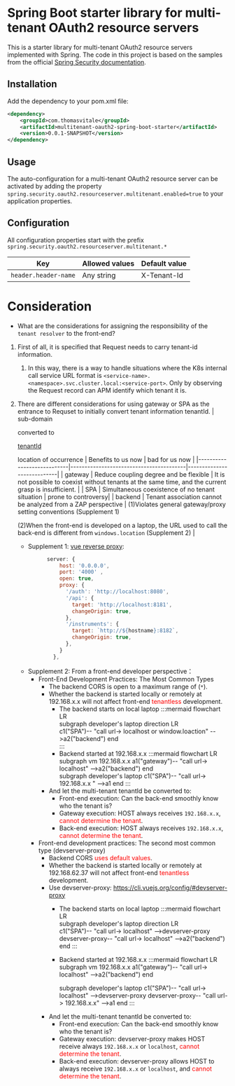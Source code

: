 # Spring Boot starter library for multi-tenant OAuth2 resource servers

This is a starter library for multi-tenant OAuth2 resource servers implemented with Spring. 
The code in this project is based on the samples from the official
[Spring Security documentation](https://docs.spring.io/spring-security/reference/servlet/oauth2/resource-server/multitenancy.html).

## Installation

Add the dependency to your pom.xml file:

```xml
<dependency>
    <groupId>com.thomasvitale</groupId>
    <artifactId>multitenant-oauth2-spring-boot-starter</artifactId>
    <version>0.0.1-SNAPSHOT</version>
</dependency>
```

## Usage

The auto-configuration for a multi-tenant OAuth2 resource server can be activated by adding the property
`spring.security.oauth2.resourceserver.multitenant.enabled=true`
to your application properties.

## Configuration

All configuration properties start with the prefix
`spring.security.oauth2.resourceserver.multitenant.*`     
     
| Key                          | Allowed values | Default value |
|------------------------------|----------------|---------------| 
| `header.header-name`   | Any string  | X-Tenant-Id   |



# Consideration
* What are the considerations for assigning the responsibility of the `tenant resolver` to the front-end?
1. First of all, it is specified that Request needs to carry tenant-id information.
   1. In this way, there is a way to handle situations where the K8s internal call service URL format is `<service-name>.<namespace>.svc.cluster.local:<service-port>`. Only by observing the Request record can APM identify which tenant it is.
   
2. There are different considerations for using gateway or SPA as the entrance to Requset to initially convert tenant information tenantId.
   | sub-domain<p>converted to<p>[tenantId](https://learn.microsoft.com/en-us/azure/architecture/guide/multitenant/considerations/map-requests#http-request-properties)<p>location of occurrence | Benefits to us now  | bad for us now |
   |----------------------------|-----------------------------------------|----------------------------|
   | gateway                    | Reduce coupling degree and be flexible  | It is not possible to coexist without tenants at the same time, and the current grasp is insufficient.  |
   | SPA                        | Simultaneous coexistence of no tenant situation  | prone to controversy|
   | backend                    | Tenant association cannot be analyzed from a ZAP perspective | (1)Violates general gateway/proxy setting conventions (Supplement 1)<p>(2)When the front-end is developed on a laptop, the URL used to call the back-end is different from `windows.location` (Supplement 2) |
      
   * Supplement 1: [vue reverse proxy](https://dev.azure.com/R230835/14067/_git/multi-tenant-demo-01?path=/frontend01/vite.config.js):
     ```javascript
           server: {
               host: '0.0.0.0',
               port: '4000' ,
               open: true,
               proxy: {
                 '/auth': 'http://localhost:8080',
                 '/api': {
                   target: 'http://localhost:8181',
                   changeOrigin: true, 
                 }, 
                 '/instruments': {
                   target: `http://${hostname}:8182`,
                   changeOrigin: true,
                 },
               }
             },
       ```
   * Supplement 2: From a front-end developer perspective：
     * Front-End Development Practices: The Most Common Types
       * The backend CORS is open to a maximum range of (`*`).
       * Whether the backend is started locally or remotely at 192.168.x.x will not affect front-end <font color="red">tenantless</font> development.
         * The backend starts on local laptop
           :::mermaid
           flowchart LR       
                subgraph developer's laptop 
                direction LR   
                c1("SPA")-- "call url-> localhost or window.loaction" -->a2("backend") 
           end     
           :::
         * Backend started at 192.168.x.x
           :::mermaid
           flowchart LR       
             subgraph vm 192.168.x.x
                a1("gateway")-- "call url-> localhost" -->a2("backend")
             end    
             subgraph developer's laptop 
               c1("SPA")-- "call url-> 192.168.x.x " -->a1
             end
           :::
       * And let the multi-tenant tenantId be converted to:
         *  Front-end execution: Can the back-end smoothly know who the tenant is?
         *  Gateway execution: HOST always receives `192.168.x.x`, <font color="red">cannot determine the tenant</font>.
         *  Back-end execution: HOST always receives `192.168.x.x`, <font color="red">cannot determine the tenant</font>.
     * Front-end development practices: The second most common type (devserver-proxy)
       * Backend CORS<font color="red"> uses default values</font>.
       * Whether the backend is started locally or remotely at 192.168.62.37 will not affect front-end <font color="red">tenantless</font> development.
       * Use devserver-proxy: https://cli.vuejs.org/config/#devserver-proxy
         * The backend starts on local laptop
           :::mermaid
           flowchart LR    
             subgraph developer's laptop 
               direction LR   
               c1("SPA")-- "call url-> localhost" -->devserver-proxy 
               devserver-proxy-- "call url-> localhost" -->a2("backend")
             end
           :::
         * Backend started at 192.168.x.x
           :::mermaid
           flowchart LR       
             subgraph vm 192.168.x.x
                a1("gateway")-- "call url-> localhost" -->a2("backend")
             end
    
             subgraph developer's laptop 
               c1("SPA")-- "call url-> localhost" -->devserver-proxy
               devserver-proxy-- "call url-> 192.168.x.x" -->a1
             end
           :::
       * And let the multi-tenant tenantId be converted to:
         *  Front-end execution: Can the back-end smoothly know who the tenant is?
         *  Gateway execution: devserver-proxy makes HOST receive always `192.168.x.x` or `localhost`, <font color="red">cannot determine the tenant</font>.
         *  Back-end execution: devserver-proxy allows HOST to always receive `192.168.x.x` or `localhost`, and <font color="red">cannot determine the tenant</font>.